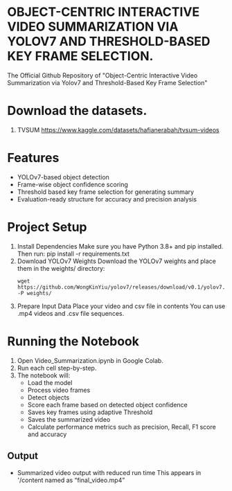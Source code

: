 # OBJECT-CENTRIC INTERACTIVE VIDEO SUMMARIZATION VIA YOLOV7 AND THRESHOLD-BASED KEY FRAME SELECTION.

The Official Github Repository of "Object-Centric Interactive Video Summarization via Yolov7 and Threshold-Based Key Frame Selection" 

# Download the datasets.
  1. TVSUM
  https://www.kaggle.com/datasets/hafianerabah/tvsum-videos

# Features
- YOLOv7-based object detection
- Frame-wise object confidence scoring
- Threshold based key frame selection for generating summary
- Evaluation-ready structure for accuracy and precision analysis
  
# Project Setup

1. Install Dependencies
Make sure you have Python 3.8+ and pip installed. Then run:
pip install -r requirements.txt
2. Download YOLOv7 Weights
Download the YOLOv7 weights and place them in the weights/ directory:
    ```
    wget https://github.com/WongKinYiu/yolov7/releases/download/v0.1/yolov7.pt -P weights/
    ```
3. Prepare Input Data
Place your video  and csv file in contents You can use .mp4 videos and .csv file sequences.

# Running the Notebook
1.	Open Video_Summarization.ipynb in Google Colab.
2.	Run each cell step-by-step.
3.	The notebook will:
    - Load the model
    - Process video frames
    - Detect objects
    - Score each frame based on detected object confidence
    - Saves key frames using adaptive Threshold
    - Saves the summarized video 
    - Calculate performance metrics such as precision, Recall, F1 score and accuracy

## Output
- Summarized video output with reduced run time This appears  in '/content named as   “final_video.mp4”



